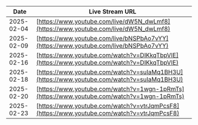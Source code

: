 | Date       | Live Stream URL                                      |
|------------|------------------------------------------------------|
| 2025-02-04 | [https://www.youtube.com/live/dW5N_dwLmf8](https://www.youtube.com/live/dW5N_dwLmf8)|
| 2025-02-09 | [https://www.youtube.com/live/bNSPbAo7vYY](https://www.youtube.com/live/bNSPbAo7vYY) |
| 2025-02-16 | [https://www.youtube.com/watch?v=DIKkqTbpVIE](https://www.youtube.com/watch?v=DIKkqTbpVIE) |
| 2025-02-18 | [https://www.youtube.com/watch?v=suIaMq1BH3U](https://www.youtube.com/watch?v=suIaMq1BH3U) |
| 2025-02-20 | [https://www.youtube.com/watch?v=1wgn-1pRmTs](https://www.youtube.com/watch?v=1wgn-1pRmTs) |
| 2025-02-23 | [https://www.youtube.com/watch?v=vtrJqmPcsF8](https://www.youtube.com/watch?v=vtrJqmPcsF8) |

